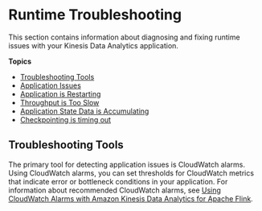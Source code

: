 # Runtime Troubleshooting<a name="troubleshooting-runtime"></a>

This section contains information about diagnosing and fixing runtime issues with your Kinesis Data Analytics application\.

**Topics**
+ [Troubleshooting Tools](#troubleshooting-tools)
+ [Application Issues](troubleshooting-symptoms.md)
+ [Application is Restarting](troubleshooting-rt-restarts.md)
+ [Throughput is Too Slow](troubleshooting-rt-throughput.md)
+ [Application State Data is Accumulating](troubleshooting-rt-stateleaks.md)
+ [Checkpointing is timing out](troubleshooting-chk-timeout.md)

## Troubleshooting Tools<a name="troubleshooting-tools"></a>

The primary tool for detecting application issues is CloudWatch alarms\. Using CloudWatch alarms, you can set thresholds for CloudWatch metrics that indicate error or bottleneck conditions in your application\. For information about recommended CloudWatch alarms, see [Using CloudWatch Alarms with Amazon Kinesis Data Analytics for Apache Flink](monitoring-metrics-alarms.md)\.
